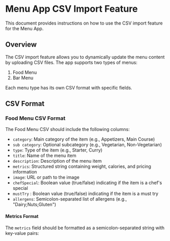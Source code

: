 # Menu App CSV Import Feature

This document provides instructions on how to use the CSV import feature for the Menu App.

## Overview

The CSV import feature allows you to dynamically update the menu content by uploading CSV files. The app supports two types of menus:

1. Food Menu
2. Bar Menu

Each menu type has its own CSV format with specific fields.

## CSV Format

### Food Menu CSV Format

The Food Menu CSV should include the following columns:

- `category`: Main category of the item (e.g., Appetizers, Main Course)
- `sub category`: Optional subcategory (e.g., Vegetarian, Non-Vegetarian)
- `type`: Type of the item (e.g., Starter, Curry)
- `title`: Name of the menu item
- `description`: Description of the menu item
- `metrics`: Structured string containing weight, calories, and pricing information
- `image`: URL or path to the image
- `chefSpecial`: Boolean value (true/false) indicating if the item is a chef's special
- `mustTry` : Boolean value (true/false) indicating if the item is a must try
- `allergens`: Semicolon-separated list of allergens (e.g., "Dairy;Nuts;Gluten")

#### Metrics Format

The `metrics` field should be formatted as a semicolon-separated string with key-value pairs:

